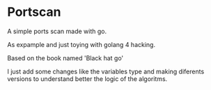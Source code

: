 # Portscan

A simple ports scan made with go.

As expample and just toying with golang 4 hacking.

Based on the book named 'Black hat go'

I just add some changes like the variables type and making diferents versions to understand better the logic of the algoritms.